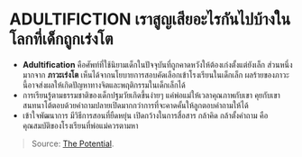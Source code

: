 ADULTIFICTION เราสูญเสียอะไรกันไปบ้างในโลกที่เด็กถูกเร่งโต
===
-   **Adultification** คือศัพท์ที่ใช้นิยามเด็กในปัจจุบันที่ถูกคาดหวังให้ต้องเก่งตั้งแต่ยังเล็ก ส่วนหนึ่งมากจาก  **ภาวะเร่งโต** เห็นได้จากนโยบายการสอบคัดเลือกเข้าโรงเรียนในเด็กเล็ก ผลร้ายของภาวะนี้อาจส่งผลให้เกิดปัญหาทางจิตและพฤติกรรมในเด็กเล็กได้
-   การเรียนรู้ตามธรรมชาติของเด็กปฐมวัยเกิดขึ้นง่ายๆ แค่พ่อแม่ให้เวลาคุณภาพกับเขา คุยกับเขา สนทนาโต้ตอบด้วยคำถามปลายเปิดมากกว่าการที่จะคาดคั้นให้ลูกตอบคำถามให้ได้
-   เข้าใจพัฒนาการ มีวิธีการสอนที่ยืดหยุ่น เปิดกว้างในการสื่อสาร กล้าคิด กล้าตั้งคำถาม คือคุณสมบัติของโรงเรียนที่พ่อแม่ควรตามหา


> Source: [The Potential](https://thepotential.org/2019/10/22/adultification/).
<!--stackedit_data:
eyJoaXN0b3J5IjpbLTUyMTcxODc0N119
-->